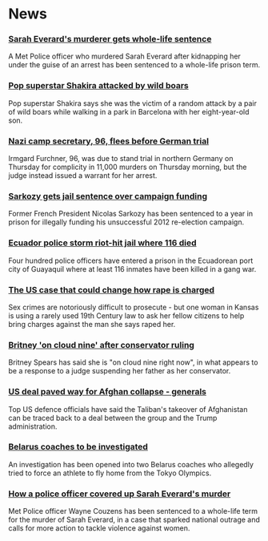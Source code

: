 # News
### [Sarah Everard's murderer gets whole-life sentence](https://www.bbc.com/news/uk-england-london-58747614)
A Met Police officer who murdered Sarah Everard after kidnapping her under the guise of an arrest has been sentenced to a whole-life prison term.
### [Pop superstar Shakira attacked by wild boars](https://www.bbc.com/news/world-europe-58747464)
Pop superstar Shakira says she was the victim of a random attack by a pair of wild boars while walking in a park in Barcelona with her eight-year-old son.
### [Nazi camp secretary, 96, flees before German trial](https://www.bbc.com/news/world-europe-58747082)
Irmgard Furchner, 96, was due to stand trial in northern Germany on Thursday for complicity in 11,000 murders on Thursday morning, but the judge instead issued a warrant for her arrest.
### [Sarkozy gets jail sentence over campaign funding](https://www.bbc.com/news/world-europe-58729505)
Former French President Nicolas Sarkozy has been sentenced to a year in prison for illegally funding his unsuccessful 2012 re-election campaign. 
### [Ecuador police storm riot-hit jail where 116 died](https://www.bbc.com/news/world-latin-america-58733202)
Four hundred police officers have entered a prison in the Ecuadorean port city of Guayaquil where at least 116 inmates have been killed in a gang war. 
### [The US case that could change how rape is charged](https://www.bbc.com/news/world-us-canada-58729321)
Sex crimes are notoriously difficult to prosecute - but one woman in Kansas is using a rarely used 19th Century law to ask her fellow citizens to help bring charges against the man she says raped her. 
### [Britney 'on cloud nine' after conservator ruling](https://www.bbc.com/news/entertainment-arts-58746569)
Britney Spears has said she is "on cloud nine right now", in what appears to be a response to a judge suspending her father as her conservator.
### [US deal paved way for Afghan collapse - generals](https://www.bbc.com/news/world-us-canada-58738953)
Top US defence officials have said the Taliban's takeover of Afghanistan can be traced back to a deal between the group and the Trump administration. 
### [Belarus coaches to be investigated](https://www.bbc.com/sport/athletics/58747876)
An investigation has been opened into two Belarus coaches who allegedly tried to force an athlete to fly home from the Tokyo Olympics.
### [How a police officer covered up Sarah Everard's murder](https://www.bbc.com/news/uk-58746108)
Met Police officer Wayne Couzens has been sentenced to a whole-life term for the murder of Sarah Everard, in a case that sparked national outrage and calls for more action to tackle violence against women. 
